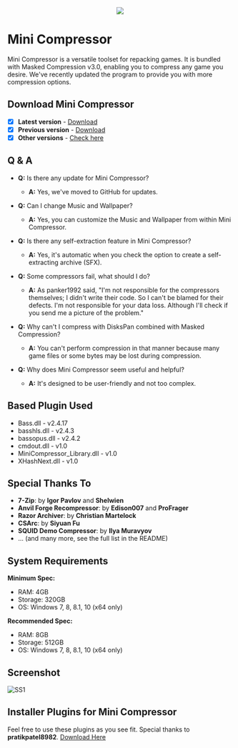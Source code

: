 <p align="center">
  <img src="https://user-images.githubusercontent.com/46277745/214106133-1d304a0c-b909-42c3-a20b-93bdcaedb9ae.png" />
</p>

# Mini Compressor

Mini Compressor is a versatile toolset for repacking games. It is bundled with Masked Compression v3.0, enabling you to compress any game you desire. We've recently updated the program to provide you with more compression options.

## Download Mini Compressor
- [x] **Latest version** - [Download](https://github.com/CarldricGaming/Mini-Compressor/releases/tag/v22)
- [x] **Previous version** - [Download](https://github.com/CarldricGaming/Mini-Compressor/releases/tag/v21.10k)
- [x] **Other versions** - [Check here](https://github.com/CarldricGaming/Mini-Compressor/releases)

## Q & A
* **Q:** Is there any update for Mini Compressor?
  * **A:** Yes, we've moved to GitHub for updates.

* **Q:** Can I change Music and Wallpaper?
  * **A:** Yes, you can customize the Music and Wallpaper from within Mini Compressor.

* **Q:** Is there any self-extraction feature in Mini Compressor?
  * **A:** Yes, it's automatic when you check the option to create a self-extracting archive (SFX).

* **Q:** Some compressors fail, what should I do?
  * **A:** As panker1992 said, "I'm not responsible for the compressors themselves; I didn't write their code. So I can't be blamed for their defects. I'm not responsible for your data loss. Although I'll check if you send me a picture of the problem."

* **Q:** Why can't I compress with DisksPan combined with Masked Compression?
  * **A:** You can't perform compression in that manner because many game files or some bytes may be lost during compression.

* **Q:** Why does Mini Compressor seem useful and helpful?
  * **A:** It's designed to be user-friendly and not too complex.

## Based Plugin Used
* Bass.dll - v2.4.17
* basshls.dll - v2.4.3
* bassopus.dll - v2.4.2
* cmdout.dll - v1.0
* MiniCompressor_Library.dll - v1.0
* XHashNext.dll - v1.0

## Special Thanks To
* **7-Zip**: by **Igor Pavlov** and **Shelwien**
* **Anvil Forge Recompressor**: by **Edison007** and **ProFrager**
* **Razor Archiver**: by **Christian Martelock**
* **CSArc**: by **Siyuan Fu**
* **SQUID Demo Compressor**: by **Ilya Muravyov**
* ... (and many more, see the full list in the README)

## System Requirements
**Minimum Spec:**
* RAM: 4GB
* Storage: 320GB
* OS: Windows 7, 8, 8.1, 10 (x64 only)

**Recommended Spec:**
* RAM: 8GB
* Storage: 512GB
* OS: Windows 7, 8, 8.1, 10 (x64 only)

## Screenshot
![SS1](https://archive.org/download/capture_20210726/Screenshot%202021-07-30%20015434.jpg)

## Installer Plugins for Mini Compressor
Feel free to use these plugins as you see fit. Special thanks to **pratikpatel8982**.
[Download Here](https://fileforums.com/showpost.php?p=491935&postcount=173)
